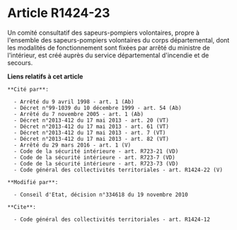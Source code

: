 # Article R1424-23

Un comité consultatif des sapeurs-pompiers volontaires, propre à l'ensemble des sapeurs-pompiers volontaires du corps
départemental, dont les modalités de fonctionnement sont fixées par arrêté du ministre de l'intérieur, est créé auprès du
service départemental d'incendie et de secours.

**Liens relatifs à cet article**

	**Cité par**:

	  - Arrêté du 9 avril 1998 - art. 1 (Ab)
	  - Décret n°99-1039 du 10 décembre 1999 - art. 54 (Ab)
	  - Arrêté du 7 novembre 2005 - art. 1 (Ab)
	  - Décret n°2013-412 du 17 mai 2013 - art. 20 (VT)
	  - Décret n°2013-412 du 17 mai 2013 - art. 61 (VT)
	  - Décret n°2013-412 du 17 mai 2013 - art. 7 (VT)
	  - Décret n°2013-412 du 17 mai 2013 - art. 82 (VT)
	  - Arrêté du 29 mars 2016 - art. 1 (V)
	  - Code de la sécurité intérieure - art. R723-21 (VD)
	  - Code de la sécurité intérieure - art. R723-7 (VD)
	  - Code de la sécurité intérieure - art. R723-73 (VD)
	  - Code général des collectivités territoriales - art. R1424-22 (V)

	**Modifié par**:

	  - Conseil d'Etat, décision n°334618 du 19 novembre 2010

	**Cite**:

	  - Code général des collectivités territoriales - art. R1424-12
